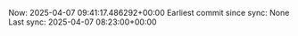 Now: 2025-04-07 09:41:17.486292+00:00 Earliest commit since sync: None Last sync: 2025-04-07 08:23:00+00:00
